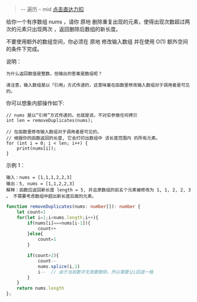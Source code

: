 > -- 遍历 - mid
> [点击直达力扣](https://leetcode.cn/problems/remove-duplicates-from-sorted-array-ii/description/)

给你一个有序数组 nums ，请你 原地 删除重复出现的元素，使得出现次数超过两次的元素只出现两次 ，返回删除后数组的新长度。

不要使用额外的数组空间，你必须在 原地 修改输入数组 并在使用 O(1) 额外空间的条件下完成。

说明：

    为什么返回数值是整数，但输出的答案是数组呢？

    请注意，输入数组是以「引用」方式传递的，这意味着在函数里修改输入数组对于调用者是可见的。

你可以想象内部操作如下:

    // nums 是以“引用”方式传递的。也就是说，不对实参做任何拷贝
    int len = removeDuplicates(nums);

    // 在函数里修改输入数组对于调用者是可见的。
    // 根据你的函数返回的长度, 它会打印出数组中 该长度范围内 的所有元素。
    for (int i = 0; i < len; i++) {
        print(nums[i]);
    }

示例 1：

    输入：nums = [1,1,1,2,2,3]
    输出：5, nums = [1,1,2,2,3]
    解释：函数应返回新长度 length = 5, 并且原数组的前五个元素被修改为 1, 1, 2, 2, 3 。 不需要考虑数组中超出新长度后面的元素。

```typescript
function removeDuplicates(nums: number[]): number {
    let count=1
    for(let i=1;i<nums.length;i++){
        if(nums[i]===nums[i-1]){
            count++
        }else{
            count=1
        }

        if(count>2){
            count--
            nums.splice(i,1)
            i--  // 由于当前数字无效要删除，所以需要让i回退一格
        }
    }
    return nums.length
};
```